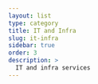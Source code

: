 ```yaml
---
layout: list
type: category
title: IT and Infra
slug: it-infra
sidebar: true
order: 3
description: >
  IT and infra services
---
```

